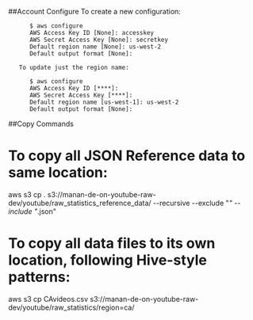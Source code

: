 ##Account Configure 
       To create a new configuration:

          $ aws configure
          AWS Access Key ID [None]: accesskey
          AWS Secret Access Key [None]: secretkey
          Default region name [None]: us-west-2
          Default output format [None]:

       To update just the region name:

          $ aws configure
          AWS Access Key ID [****]:
          AWS Secret Access Key [****]:
          Default region name [us-west-1]: us-west-2
          Default output format [None]:


##Copy Commands
# To copy all JSON Reference data to same location:
aws s3 cp . s3://manan-de-on-youtube-raw-dev/youtube/raw_statistics_reference_data/ --recursive --exclude "*" --include "*.json"

# To copy all data files to its own location, following Hive-style patterns:
aws s3 cp CAvideos.csv s3://manan-de-on-youtube-raw-dev/youtube/raw_statistics/region=ca/
